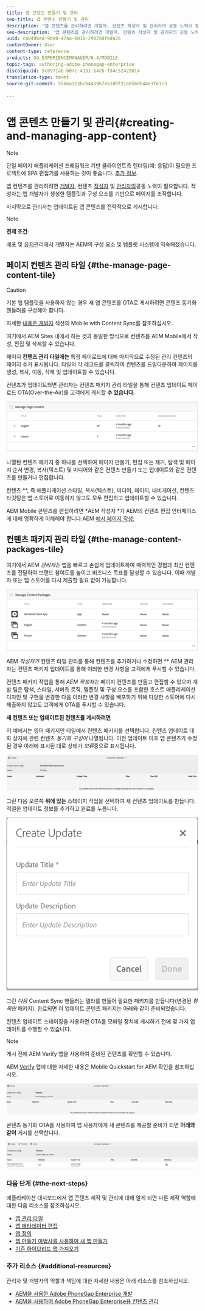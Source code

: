 ```yaml
---
title: 앱 콘텐츠 만들기 및 관리
seo-title: 앱 콘텐츠 만들기 및 관리
description: '앱 콘텐츠를 관리하려면 개발자, 컨텐츠 작성자 및 관리자의 공동 노력이 필요합니다.  작성자는 앱 개발자가 생성한 템플릿과 구성 요소를 기반으로 페이지를 조작합니다.  '
seo-description: '앱 콘텐츠를 관리하려면 개발자, 컨텐츠 작성자 및 관리자의 공동 노력이 필요합니다.  작성자는 앱 개발자가 생성한 템플릿과 구성 요소를 기반으로 페이지를 조작합니다.  '
uuid: ca049bad-9be8-47aa-b010-298258feda26
contentOwner: User
content-type: reference
products: SG_EXPERIENCEMANAGER/6.4/MOBILE
topic-tags: authoring-adobe-phonegap-enterprise
discoiquuid: 5c8971ab-b07c-4131-b4cb-f34c52425014
translation-type: tm+mt
source-git-commit: 55b6a113bcb4d39b7eb100f21a05b9b44e3fe1c3

---
```



# 앱 콘텐츠 만들기 및 관리{#creating-and-managing-app-content}

>[!NOTE]
>
>단일 페이지 애플리케이션 프레임워크 기반 클라이언트측 렌더링(예: 응답)이 필요한 프로젝트에 SPA 편집기를 사용하는 것이 좋습니다. [추가 정보](/help/sites-developing/spa-overview.md).

앱 컨텐츠를 관리하려면 [개발자](#developer), 컨텐츠 [작성자](#author) 및 [관리자의](#administrator)공동 노력이 필요합니다. 작성자는 앱 개발자가 생성한 템플릿과 구성 요소를 기반으로 페이지를 조작합니다.

마지막으로 관리자는 업데이트된 앱 콘텐츠를 전략적으로 게시합니다.

>[!NOTE]
>
>**전제 조건**:
>
>배포 및 [유지](/help/sites-deploying/deploy.md)관리에서 개발자는 AEM의 구성 요소 및 템플릿 시스템에 익숙해졌습니다.

## 페이지 컨텐츠 관리 타일 {#the-manage-page-content-tile}

>[!CAUTION]
>
>기본 앱 템플릿을 사용하지 않는 경우 새 앱 콘텐츠를 OTA로 게시하려면 콘텐츠 동기화 핸들러를 구성해야 합니다.
>
>자세한 [내용은 개발자](/help/mobile/phonegap-contentsync.md) 섹션의 Mobile with Content Sync를 참조하십시오.

여기에서 AEM Sites 내에서 하는 것과 동일한 방식으로 컨텐츠를 AEM Mobile에서 작성, 편집 및 삭제할 수 있습니다.

페이지 **컨텐츠 관리 타일에는** 특정 페이로드에 대해 마지막으로 수정된 관리 컨텐츠의 페이지 수가 표시됩니다. 타일의 각 레코드를 클릭하여 컨텐츠를 드릴다운하여 페이지를 생성, 복사, 이동, 삭제 및 업데이트할 수 있습니다.

컨텐츠가 업데이트되면 관리자는 컨텐츠 패키지 관리 타일을 통해 컨텐츠 업데이트 페이로드 OTA(Over-the-Air)를 고객에게 게시할 **수 있습니다.**

![chlimage_1-161](assets/chlimage_1-161.png)

나열된 컨텐츠 패키지 중 하나를 선택하여 페이지 만들기, 편집 또는 제거, 탐색 및 페이지 순서 변경, 복사(텍스트) 및 미디어와 같은 컨텐츠 만들기 또는 업데이트와 같은 컨텐츠를 만들거나 편집합니다.

컨텐츠 **, 즉 애플리케이션 스타일, 복사(텍스트), 미디어, 페이지, 내비게이션, 컨텐츠 타깃팅은 앱 스토어로 이동하지 않고도 모두 편집하고 업데이트할 수 있습니다.

AEM Mobile 콘텐츠를 편집하려면 *AEM 작성자 *가 AEM의 컨텐츠 편집 인터페이스에 대해 명확하게 이해해야 합니다.AEM [에서 페이지 작성.](/help/sites-authoring/qg-page-authoring.md)

## 컨텐츠 패키지 관리 타일 {#the-manage-content-packages-tile}

여기에서 AEM *관리자는* 앱을 빠르고 손쉽게 업데이트하여 매력적인 경험과 최신 컨텐츠를 전달하여 브랜드 참여도를 높이고 비즈니스 목표를 달성할 수 있습니다. 이때 개발자 또는 앱 스토어를 다시 제출할 필요 없이 가능합니다.

![chlimage_1-162](assets/chlimage_1-162.png)

AEM *작성자가* 컨텐츠 타일 관리를 통해 컨텐츠를 추가하거나 수정하면 ** AEM 관리자는 컨텐츠 패키지 업데이트를 통해 이러한 변경 사항을 고객에게 푸시할 수 있습니다.

컨텐츠 패키지 작업을 통해 *AEM 작성자는* 페이지 컨텐츠를 만들고 편집할 수 있으며 개발 팀은 탐색, 스타일, 서버측 로직, 템플릿 및 구성 요소를 포함한 호스트 애플리케이션 디자인 및 구현을 변경한 다음 이러한 변경 사항을 배포하기 위해 다양한 스토어에 다시 제출하지 않고도 고객에게 OTA를 푸시할 수 있습니다.

**새 컨텐츠 또는 업데이트된 컨텐츠를 게시하려면**

이 예에서는 영어 패키지인 타일에서 컨텐츠 패키지를 선택합니다. 컨텐츠 업데이트 대화 상자에 관련 컨텐츠 *동기화 구성이* 나열됩니다. 이전 업데이트 이후 앱 콘텐츠가 수정된 경우 아래에 표시된 대로 상태가 *보류*&#x200B;중으로 표시됩니다.

![chlimage_1-163](assets/chlimage_1-163.png)

그런 다음 오른쪽 **위에 있는** 스테이지 작업을 선택하여 새 컨텐츠 업데이트를 만듭니다. 적절한 업데이트 정보를 추가하고 완료를 누릅니다.

![chlimage_1-164](assets/chlimage_1-164.png)

그런 *다음* Content Sync 핸들러는 델타를 만들어 필요한 패키지를 만듭니다(변경된 *항목만* 패키지). 완료되면 이 업데이트 콘텐츠 패키지는 아래와 같이 준비되었습니다.

컨텐츠 업데이트 스테이징을 사용하면 OTA를 모바일 장치에 게시하기 전에 몇 가지 업데이트를 수행할 수 있습니다.

>[!NOTE]
>
>게시 전에 AEM Verify 앱을 사용하여 준비된 컨텐츠를 확인할 수 있습니다.
>
>AEM [Verify](/help/mobile/phonegap-mobile-quickstart.md) 앱에 대한 자세한 내용은 Mobile Quickstart for AEM 확인을 참조하십시오.

![chlimage_1-165](assets/chlimage_1-165.png)

콘텐츠 동기화 OTA를 사용하여 앱 사용자에게 새 콘텐츠를 제공할 준비가 되면 **아래와 같이** 게시를 선택합니다.

![chlimage_1-166](assets/chlimage_1-166.png)

### 다음 단계 {#the-next-steps}

애플리케이션 대시보드에서 앱 콘텐츠 제작 및 관리에 대해 알게 되면 다른 제작 역할에 대한 다음 리소스를 참조하십시오.

* [앱 관리 타일](/help/mobile/phonegap-app-details-tile.md)
* [앱 메타데이터 편집](/help/mobile/phonegap-editmetadata.md)
* [앱 정의](/help/mobile/phonegap-app-definitions.md)
* [앱 만들기 마법사를 사용하여 새 앱 만들기](/help/mobile/phonegap-create-new-app.md)
* [기존 하이브리드 앱 가져오기](/help/mobile/phonegap-adding-content-to-imported-app.md)

### 추가 리소스 {#additional-resources}

관리자 및 개발자의 역할과 책임에 대한 자세한 내용은 아래 리소스를 참조하십시오.

* [AEM을 사용한 Adobe PhoneGap Enterprise 개발](/help/mobile/developing-in-phonegap.md)
* [AEM을 사용하여 Adobe PhoneGap Enterprise용 컨텐츠 관리](/help/mobile/administer-phonegap.md)
